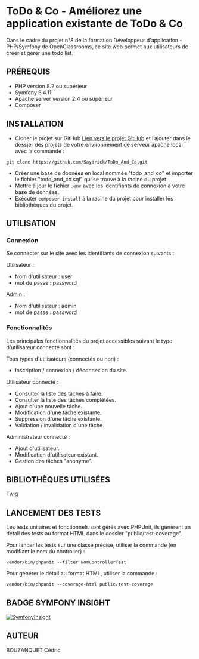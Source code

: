 # ToDo & Co - Améliorez une application existante de ToDo & Co

Dans le cadre du projet n°8 de la formation Développeur d'application - PHP/Symfony de OpenClassrooms,
ce site web permet aux utilisateurs de créer et gérer une todo list.


## PRÉREQUIS

- PHP version 8.2 ou supérieur
- Symfony 6.4.11
- Apache server version 2.4 ou supérieur
- Composer


## INSTALLATION

- Cloner le projet sur GitHub [Lien vers le projet GitHub](https://github.com/Saydrick/ToDo_And_Co) et l’ajouter dans le dossier des projets de votre environnement de serveur apache local avec la commande :
```
git clone https://github.com/Saydrick/ToDo_And_Co.git
```
- Créer une base de données en local nommée "todo_and_co" et importer le fichier "todo_and_co.sql" qui se trouve à la racine du projet.
- Mettre à jour le fichier `.env` avec les identifiants de connexion à votre base de données.
- Exécuter `composer install` à la racine du projet pour installer les bibliothèques du projet.

## UTILISATION

### Connexion
Se connecter sur le site avec les identifiants de connexion suivants :

Utilisateur :
- Nom d'utilisateur : user
- mot de passe : password

Admin :
- Nom d'utilisateur : admin
- mot de passe : password


### Fonctionnalités
Les principales fonctionnalités du projet accessibles suivant le type d'utilisateur connecté sont :

Tous types d'utilisateurs (connectés ou non) :
- Inscription / connexion / déconnexion du site.

Utilisateur connecté :
- Consulter la liste des tâches à faire.
- Consulter la liste des tâches complétées.
- Ajout d'une nouvelle tâche.
- Modification d'une tâche existante.
- Suppression d'une tâche existante.
- Validation / invalidation d'une tâche.

Administrateur connecté :
- Ajout d'utilisateur.
- Modification d'utilisateur existant.
- Gestion des tâches "anonyme".

## BIBLIOTHÈQUES UTILISÉES

Twig

## LANCEMENT DES TESTS

Les tests unitaires et fonctionnels sont gérés avec PHPUnit, ils génèrent un détail des tests au format HTML dans le dossier "public/test-coverage".

Pour lancer les tests sur une classe précise, utiliser la commande (en modifiant le nom du controller) :
```
vendor/bin/phpunit --filter NomControllerTest
```
Pour générer le détail au format HTML, utiliser la commande :
```
vendor/bin/phpunit --coverage-html public/test-coverage
```

## BADGE SYMFONY INSIGHT
[![SymfonyInsight](https://insight.symfony.com/projects/2539b01e-130b-4353-9444-8caeee9f717d/big.svg)](https://insight.symfony.com/projects/2539b01e-130b-4353-9444-8caeee9f717d)

## AUTEUR

BOUZANQUET Cédric
